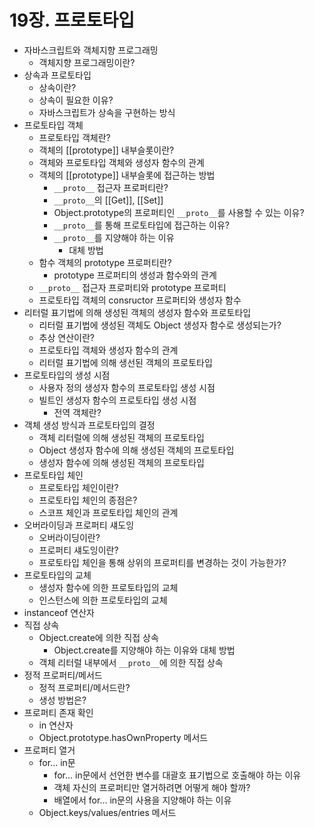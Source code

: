 # 19장. 프로토타입
- 자바스크립트와 객체지향 프로그래밍
  - 객체지향 프로그래밍이란?
- 상속과 프로토타입
  - 상속이란?
  - 상속이 필요한 이유?
  - 자바스크립트가 상속을 구현하는 방식
- 프로토타입 객체
  - 프로토타입 객체란?
  - 객체의 [[prototype]] 내부슬롯이란?
  - 객체와 프로토타입 객체와 생성자 함수의 관계
  - 객체의 [[prototype]] 내부슬롯에 접근하는 방법
    - `__proto__` 접근자 프로퍼티란?
    - `__proto__`의 [[Get]], [[Set]]
    - Object.prototype의 프로퍼티인 `__proto__`를 사용할 수 있는 이유?
    - `__proto__`를 통해 프로토타입에 접근하는 이유?
    - `__proto__`를 지양해야 하는 이유
      - 대체 방법
  - 함수 객체의 prototype 프로퍼티란?
    - prototype 프로퍼티의 생성과 함수와의 관계
  - `__proto__` 접근자 프로퍼티와 prototype 프로퍼티
  - 프로토타입 객체의 consructor 프로퍼티와 생성자 함수
- 리터럴 표기법에 의해 생성된 객체의 생성자 함수와 프로토타입
  - 리터럴 표기법에 생성된 객체도 Object 생성자 함수로 생성되는가?
  - 추상 연산이란?
  - 프로토타입 객체와 생성자 함수의 관계
  - 리터럴 표기법에 의해 생선된 객체의 프로토타입
- 프로토타입의 생성 시점
  - 사용자 정의 생성자 함수의 프로토타입 생성 시점
  - 빌트인 생성자 함수의 프로토타입 생성 시점
    - 전역 객체란?
- 객체 생성 방식과 프로토타입의 결정
  - 객체 리터럴에 의해 생성된 객체의 프로토타입
  - Object 생성자 함수에 의해 생성된 객체의 프로토타입
  - 생성자 함수에 의해 생성된 객체의 프로토타입
- 프로토타입 체인
  - 프로토타입 체인이란?
  - 프로토타입 체인의 종점은?
  - 스코프 체인과 프로토타입 체인의 관계
- 오버라이딩과 프로퍼티 섀도잉
  - 오버라이딩이란?
  - 프로퍼티 섀도잉이란?
  - 프로토타입 체인을 통해 상위의 프로퍼티를 변경하는 것이 가능한가?
- 프로토타입의 교체
  - 생성자 함수에 의한 프로토타입의 교체
  - 인스턴스에 의한 프로토타입의 교체
- instanceof 연산자
- 직접 상속
  - Object.create에 의한 직접 상속
    - Object.create를 지양해야 하는 이유와 대체 방법
  - 객체 리터럴 내부에서 `__proto__`에 의한 직접 상속
- 정적 프로퍼티/메서드
  - 정적 프로퍼티/메서드란?
  - 생성 방법은?
- 프로퍼티 존재 확인
  - in 연산자
  - Object.prototype.hasOwnProperty 메서드
- 프로퍼티 열거
  - for... in문
    - for... in문에서 선언한 변수를 대괄호 표기법으로 호출해야 하는 이유
    - 객체 자신의 프로퍼티만 열거하려면 어떻게 해야 할까?
    - 배열에서 for... in문의 사용을 지양해야 하는 이유
  - Object.keys/values/entries 메서드
